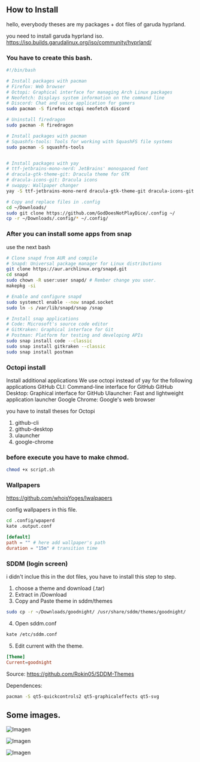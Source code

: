 ## How to Install

hello, everybody theses are my packages + dot files of garuda hyprland. 

you need to install garuda hyprland iso.
https://iso.builds.garudalinux.org/iso/community/hyprland/

### You have to create this bash.

``` bash
#!/bin/bash

# Install packages with pacman
# Firefox: Web browser
# Octopi: Graphical interface for managing Arch Linux packages
# Neofetch: Displays system information on the command line
# Discord: Chat and voice application for gamers
sudo pacman -S firefox octopi neofetch discord

# Uninstall firedragon
sudo pacman -R firedragon

# Install packages with pacman
# Squashfs-tools: Tools for working with SquashFS file systems
sudo pacman -S squashfs-tools


# Install packages with yay
# ttf-jetbrains-mono-nerd: JetBrains' monospaced font
# dracula-gtk-theme-git: Dracula theme for GTK
# dracula-icons-git: Dracula icons
# swappy: Wallpaper changer
yay -S ttf-jetbrains-mono-nerd dracula-gtk-theme-git dracula-icons-git swappy

# Copy and replace files in .config
cd ~/Downloads/
sudo git clone https://github.com/GodDoesNotPlayDice/.config ~/
cp -r ~/Downloads/.config/* ~/.config/


```


### After you can install some apps from snap
use the next bash
```bash
# Clone snapd from AUR and compile
# Snapd: Universal package manager for Linux distributions
git clone https://aur.archlinux.org/snapd.git
cd snapd
sudo chown -R user:user snapd/ # Rember change you user.
makepkg -si

# Enable and configure snapd
sudo systemctl enable --now snapd.socket
sudo ln -s /var/lib/snapd/snap /snap

# Install snap applications
# Code: Microsoft's source code editor
# GitKraken: Graphical interface for Git
# Postman: Platform for testing and developing APIs
sudo snap install code --classic
sudo snap install gitkraken --classic
sudo snap install postman

```

### Octopi install

Install additional applications
We use octopi instead of yay for the following applications
GitHub CLI: Command-line interface for GitHub GitHub Desktop: Graphical interface for GitHub
Ulauncher: Fast and lightweight application launcher
Google Chrome: Google's web browser


you have to install theses for Octopi

1) github-cli
2) github-desktop
3) ulauncher
4) google-chrome


### before execute you have to make chmod.
```bash
chmod +x script.sh
```


### Wallpapers 
https://github.com/whoisYoges/lwalpapers

config wallpapers in this file.

```bash
cd .config/wpaperd
kate .output.conf
```

```conf
[default]
path = "" # here add wallpaper's path
duration = "15m" # transition time
```


### SDDM (login screen)

i didn't inclue this in the dot files, you have to install this step to step.

1) choose a theme and download (.tar)
2) Extract in /Download
3) Copy and Paste theme in sddm/themes
```bash
sudo cp -r ~/Downloads/goodnight/ /usr/share/sddm/themes/goodnight/
```

4) Open sddm.conf
```bash 
kate /etc/sddm.conf
```

5) Edit current with the theme.
```conf
[Theme]
Current=goodnight
```

Source: https://github.com/Rokin05/SDDM-Themes

Dependences: 
```bash
pacman -S qt5-quickcontrols2 qt5-graphicaleffects qt5-svg
```
## Some images.

![Imagen](https://i.imgur.com/klwMWz9.png)

![Imagen](https://i.imgur.com/q4uFdpi.png)

![Imagen](https://i.imgur.com/HfwICyV.png)





